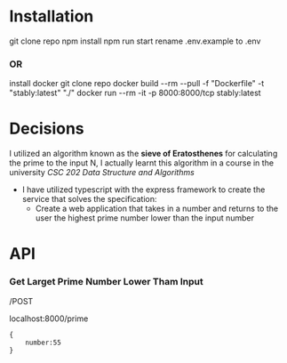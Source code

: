 # Installation

git clone repo
npm install
npm run start
rename .env.example to .env

### OR

install docker
git clone repo
docker build --rm --pull -f "Dockerfile" -t "stably:latest" "./"
docker run --rm -it -p 8000:8000/tcp stably:latest

# Decisions

I utilized an algorithm known as the **sieve of Eratosthenes** for calculating the prime to the input N,
I actually learnt this algorithm in a course in the university _CSC 202 Data Structure and Algorithms_

- I have utilized typescript with the express framework to create the service that solves the specification:
  - Create a web application that takes in a number and returns to the user the highest prime number lower than the input number

# API

### Get Larget Prime Number Lower Tham Input

/POST

localhost:8000/prime

```
{
    number:55
}
```

